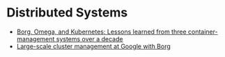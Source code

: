 # Distributed Systems

- [Borg, Omega, and Kubernetes: Lessons learned from three container-management systems over a decade](https://dl.acm.org/doi/pdf/10.1145/2898442.2898444)
- [Large-scale cluster management at Google with Borg](https://static.googleusercontent.com/media/research.google.com/en//pubs/archive/43438.pdf)
